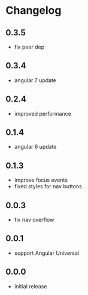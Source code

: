 # Changelog

## 0.3.5
- fix peer dep

## 0.3.4
- angular 7 update

## 0.2.4
- improved performance

## 0.1.4
- angular 6 update

## 0.1.3
- improve focus events
- fixed styles for nav buttons

## 0.0.3
- fix nav overflow

## 0.0.1
- support Angular Universal

## 0.0.0
- initial release
